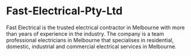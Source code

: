# Fast-Electrical-Pty-Ltd
Fast Electrical is the trusted electrical contractor in Melbourne with more than years of experience in the industry. The company is a team professional electricians in Melbourne that specialises in residential, domestic, industrial and commercial electrical services in Melbourne.
